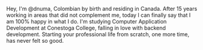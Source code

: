 Hey, I'm @dnuma, Colombian by birth and residing in Canada. After 15 years working in areas that did not complement me, today I can finally say that I am 100% happy in what I do.
I'm studying Computer Application Development at Conestoga College, falling in love with backend development.
Starting your professional life from scratch, one more time, has never felt so good.
